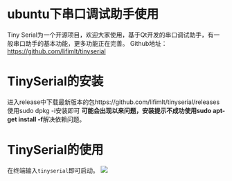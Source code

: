 # ubuntu下串口调试助手使用
Tiny Serial为一个开源项目，欢迎大家使用，基于Qt开发的串口调试助手，有一般串口助手的基本功能，更多功能正在完善。
Github地址：https://github.com/lifimlt/tinyserial

# TinySerial的安装
进入release中下载最新版本的包https://github.com/lifimlt/tinyserial/releases
使用sudo dpkg -i安装即可
**可能会出现以来问题，安装提示不成功使用sudo apt-get install -f**解决依赖问题。

# TinySerial的使用
在终端输入`tinyserial`即可启动。
![](https://img2018.cnblogs.com/blog/810200/202001/810200-20200108135831872-496667182.png)


